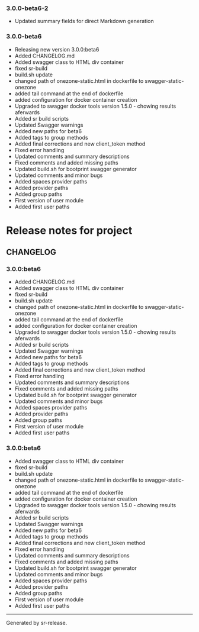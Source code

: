 ### 3.0.0-beta6-2

* Updated summary fields for direct Markdown generation


### 3.0.0-beta6


* Releasing new version 3.0.0:beta6
* Added CHANGELOG.md
* Added swagger class to HTML div container
* fixed sr-build
* build.sh update
* changed path of onezone-static.html in dockerfile to swagger-static-onezone
* added tail command at the end of dockerfile
* added configuration for docker container creation
* Upgraded to swagger docker tools version 1.5.0 - chowing results aferwards
* Added sr build scripts
* Updated Swagger warnings
* Added new paths for beta6
* Added tags to group methods
* Added final corrections and new client_token method
* Fixed error handling
* Updated comments and summary descriptions
* Fixed comments and added missing paths
* Updated build.sh for bootprint swagger generator
* Updated comments and minor bugs
* Added spaces provider paths
* Added provider paths
* Added group paths
* First version of user module
* Added first user paths
# Release notes for project 


CHANGELOG
---------

### 3.0.0:beta6


* Added CHANGELOG.md
* Added swagger class to HTML div container
* fixed sr-build
* build.sh update
* changed path of onezone-static.html in dockerfile to swagger-static-onezone
* added tail command at the end of dockerfile
* added configuration for docker container creation
* Upgraded to swagger docker tools version 1.5.0 - chowing results aferwards
* Added sr build scripts
* Updated Swagger warnings
* Added new paths for beta6
* Added tags to group methods
* Added final corrections and new client_token method
* Fixed error handling
* Updated comments and summary descriptions
* Fixed comments and added missing paths
* Updated build.sh for bootprint swagger generator
* Updated comments and minor bugs
* Added spaces provider paths
* Added provider paths
* Added group paths
* First version of user module
* Added first user paths
### 3.0.0:beta6


* Added swagger class to HTML div container
* fixed sr-build
* build.sh update
* changed path of onezone-static.html in dockerfile to swagger-static-onezone
* added tail command at the end of dockerfile
* added configuration for docker container creation
* Upgraded to swagger docker tools version 1.5.0 - chowing results aferwards
* Added sr build scripts
* Updated Swagger warnings
* Added new paths for beta6
* Added tags to group methods
* Added final corrections and new client_token method
* Fixed error handling
* Updated comments and summary descriptions
* Fixed comments and added missing paths
* Updated build.sh for bootprint swagger generator
* Updated comments and minor bugs
* Added spaces provider paths
* Added provider paths
* Added group paths
* First version of user module
* Added first user paths


________

Generated by sr-release. 
